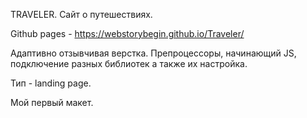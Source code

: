 TRAVELER. Сайт о путешествиях.

Github pages - https://webstorybegin.github.io/Traveler/

Адаптивно отзывчивая верстка. Препроцессоры, начинающий JS, подключение разных библиотек а также их настройка.

Тип - landing page.

Мой первый макет.
